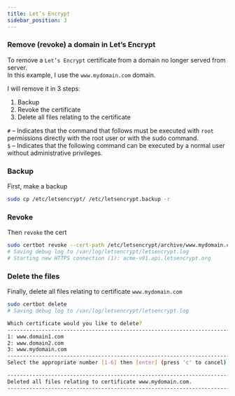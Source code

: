 ```yaml
---
title: Let’s Encrypt
sidebar_position: 3
---
```


### Remove (revoke) a domain in Let’s Encrypt

To remove a `Let’s Encrypt` certificate from a domain no longer served from server.    
In this example, I use the `www.mydomain.com` domain.  

I will remove it in 3 steps:  
1. Backup
2. Revoke the certificate
3. Delete all files relating to the certificate

`#` – Indicates that the command that follows must be executed with `root` permissions directly with the root user or with the sudo command.  
`$` – Indicates that the following command can be executed by a normal user without administrative privileges.

### Backup
First, make a backup
```bash
sudo cp /etc/letsencrypt/ /etc/letsencrypt.backup -r
```

### Revoke
Then `revoke` the cert
```bash
sudo certbot revoke --cert-path /etc/letsencrypt/archive/www.mydomain.com/cert1.pem
# Saving debug log to /var/log/letsencrypt/letsencrypt.log
# Starting new HTTPS connection (1): acme-v01.api.letsencrypt.org
```
### Delete the files
Finally, delete all files relating to certificate `www.mydomain.com`
```bash
sudo certbot delete
# Saving debug log to /var/log/letsencrypt/letsencrypt.log

Which certificate would you like to delete?
-------------------------------------------------------------------------------
1: www.domain1.com
2: www.domain2.com
3: www.mydomain.com
-------------------------------------------------------------------------------
Select the appropriate number [1-6] then [enter] (press 'c' to cancel): 3

-------------------------------------------------------------------------------
Deleted all files relating to certificate www.mydomain.com.
-------------------------------------------------------------------------------
```
